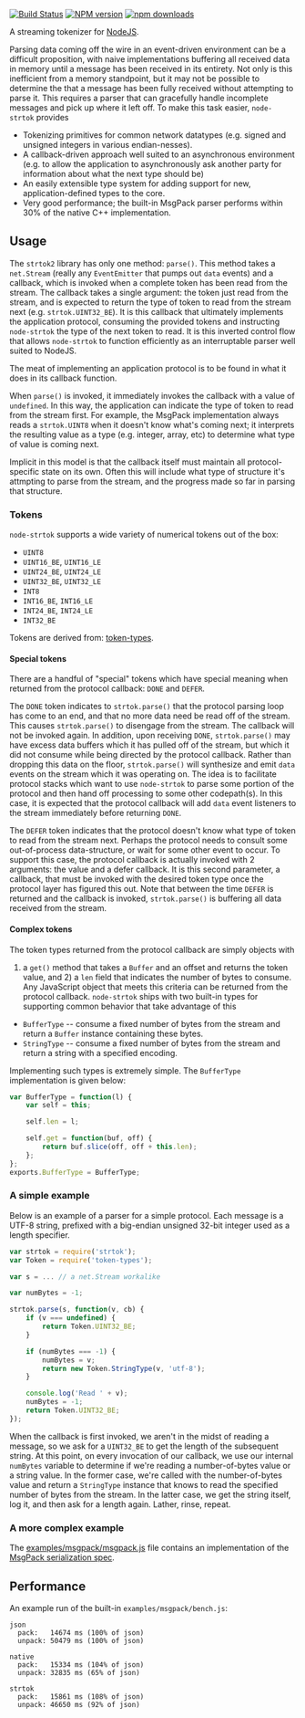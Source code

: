 [![Build Status][travis-image]][travis-url] [![NPM version][npm-image]][npm-url] [![npm downloads][npm-downloads-image]][npm-url]

A streaming tokenizer for [NodeJS](http://nodejs.org).

Parsing data coming off the wire in an event-driven environment can be a
difficult proposition, with naive implementations buffering all received data
in memory until a message has been received in its entirety. Not only is this
inefficient from a memory standpoint, but it may not be possible to determine
the that a message has been fully received without attempting to parse it.
This requires a parser that can gracefully handle incomplete messages and
pick up where it left off. To make this task easier, `node-strtok` provides

* Tokenizing primitives for common network datatypes (e.g. signed and
  unsigned integers in various endian-nesses).
* A callback-driven approach well suited to an asynchronous environment (e.g.
  to allow the application to asynchronously ask another party for
  information about what the next type should be)
* An easily extensible type system for adding support for new,
  application-defined types to the core.
* Very good performance; the built-in MsgPack parser performs within 30% of
  the native C++ implementation.

## Usage

The `strtok2` library has only one method: `parse()`.  This method takes a
`net.Stream` (really any `EventEmitter` that pumps out `data` events) and a
callback, which is invoked when a complete token has been read from the stream.
The callback takes a single argument: the token just read from the stream, and
is expected to return the type of token to read from the stream next (e.g.
`strtok.UINT32_BE`). It is this callback that ultimately implements the
application protocol, consuming the provided tokens and instructing
`node-strtok` the type of the next token to read. It is this inverted control
flow that allows `node-strtok` to function efficiently as an interruptable
parser well suited to NodeJS.

The meat of implementing an application protocol is to be found in what it does
in its callback function.

When `parse()` is invoked, it immediately invokes the callback with a value of
`undefined`. In this way, the application can indicate the type of token to
read from the stream first. For example, the MsgPack implementation always
reads a `strtok.UINT8` when it doesn't know what's coming next; it interprets
the resulting value as a type (e.g. integer, array, etc) to determine what type
of value is coming next.

Implicit in this model is that the callback itself must maintain all
protocol-specific state on its own. Often this will include what type of
structure it's attmpting to parse from the stream, and the progress made so far
in parsing that structure.

### Tokens

`node-strtok` supports a wide variety of numerical tokens out of the box:

* `UINT8`
* `UINT16_BE`, `UINT16_LE`
* `UINT24_BE`, `UINT24_LE`
* `UINT32_BE`, `UINT32_LE`
* `INT8`
* `INT16_BE`, `INT16_LE`
* `INT24_BE`, `INT24_LE`
* `INT32_BE`

Tokens are derived from: [token-types](https://github.com/Borewit/token-types).

#### Special tokens

There are a handful of "special" tokens which have special meaning when
returned from the protocol callback: `DONE` and `DEFER`. 

The `DONE` token indicates to `strtok.parse()` that the protocol parsing loop
has come to an end, and that no more data need be read off of the stream. This
causes `strtok.parse()` to disengage from the stream. The callback will not be
invoked again. In addition, upon receiving `DONE`, `strtok.parse()` may have
excess data buffers which it has pulled off of the stream, but which it did not
consume while being directed by the protocol callback. Rather than dropping
this data on the floor, `strtok.parse()` will synthesize and emit `data` events
on the stream which it was operating on. The idea is to facilitate protocol
stacks which want to use `node-strtok` to parse some portion of the protocol
and then hand off processing to some other codepath(s). In this case, it is
expected that the protocol callback will add `data` event listeners to the
stream immediately before returning `DONE`.

The `DEFER` token indicates that the protocol doesn't know what type of token
to read from the stream next. Perhaps the protocol needs to consult some
out-of-process data-structure, or wait for some other event to occur. To support
this case, the protocol callback is actually invoked with 2 arguments: the
value and a defer callback. It is this second parameter, a callback, that must
be invoked with the desired token type once the protocol layer has figured this
out. Note that between the time `DEFER` is returned and the callback is
invoked, `strtok.parse()` is buffering all data received from the stream.

#### Complex tokens

The token types returned from the protocol callback are simply objects with
1) a `get()` method that takes a `Buffer` and an offset and returns the token
value, and 2) a `len` field that indicates the number of bytes to consume.
Any JavaScript object that meets this criteria can be returned from the
protocol callback. `node-strtok` ships with two built-in types for supporting
common behavior that take advantage of this

* `BufferType` -- consume a fixed number of bytes from the stream and
  return a `Buffer` instance containing these bytes.
* `StringType` -- consume a fixed number of bytes from the stream and
  return a string with a specified encoding.

Implementing such types is extremely simple. The `BufferType` implementation
is given below:

```javascript
var BufferType = function(l) {
    var self = this;

    self.len = l;

    self.get = function(buf, off) {
        return buf.slice(off, off + this.len);
    };
};
exports.BufferType = BufferType;
```

### A simple example

Below is an example of a parser for a simple protocol. Each message is a
UTF-8 string, prefixed with a big-endian unsigned 32-bit integer used as a
length specifier.

```javascript
var strtok = require('strtok');
var Token = require('token-types');

var s = ... // a net.Stream workalike

var numBytes = -1;

strtok.parse(s, function(v, cb) {
    if (v === undefined) {
        return Token.UINT32_BE;
    }

    if (numBytes === -1) {
        numBytes = v;
        return new Token.StringType(v, 'utf-8');
    }

    console.log('Read ' + v);
    numBytes = -1;
    return Token.UINT32_BE;
});
```

When the callback is first invoked, we aren't in the midst of reading a
message, so we ask for a `UINT32_BE` to get the length of the subsequent
string. At this point, on every invocation of our callback, we use our
internal `numBytes` variable to determine if we're reading a number-of-bytes
value or a string value. In the former case, we're called with the
number-of-bytes value and return a `StringType` instance that knows to read
the specified number of bytes from the stream. In the latter case, we get the
string itself, log it, and then ask for a length again. Lather, rinse,
repeat.

### A more complex example

The
[examples/msgpack/msgpack.js](https://github.com/Borewit/strtok2/blob/master/examples/msgpack/msgpack.js)
file contains an implementation of the [MsgPack serialization
spec](http://web.archive.org/web/20100628121422/http://redmine.msgpack.org/projects/msgpack/wiki/FormatSpec).

## Performance

An example run of the built-in `examples/msgpack/bench.js`:

    json
      pack:   14674 ms (100% of json)
      unpack: 50479 ms (100% of json)

    native
      pack:   15334 ms (104% of json)
      unpack: 32835 ms (65% of json)

    strtok
      pack:   15861 ms (108% of json)
      unpack: 46650 ms (92% of json)
      
[npm-url]: https://npmjs.org/package/strtok2
[npm-image]: https://badge.fury.io/js/strtok2.svg
[npm-downloads-image]: http://img.shields.io/npm/dm/strtok2.svg

[travis-url]: https://travis-ci.org/Borewit/strtok2
[travis-image]: https://api.travis-ci.org/Borewit/strtok2.svg?branch=master